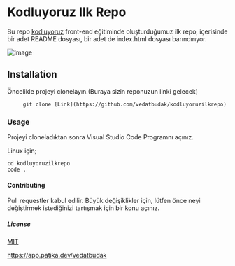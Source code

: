 # Kodluyoruz Ilk Repo

 Bu repo [kodluyoruz](https://kodluyoruz.org/tr/kodluyoruz/) front-end eğitiminde oluşturduğumuz ilk repo, içerisinde bir adet README dosyası, bir adet de index.html dosyası barındırıyor.

![Image](https://www.hizliresim.com/ldp6cc0)


## Installation

Öncelikle projeyi clonelayın.(Buraya sizin reponuzun linki gelecek) 

``` 
     git clone [Link](https://github.com/vedatbudak/kodluyoruzilkrepo)

``` 

### Usage

Projeyi cloneladıktan sonra Visual Studio Code Programnı açınız.

Linux için; 

``` 
cd kodluyoruzilkrepo
code .  
``` 

#### Contributing

Pull requestler kabul edilir. Büyük değişiklikler için, lütfen önce neyi değiştirmek istediğinizi tartışmak için bir konu açınız.

##### License 

[MIT](https://github.com/vedatbudak/kodluyoruzilkrepo/blob/main/LICENSE)



https://app.patika.dev/vedatbudak


